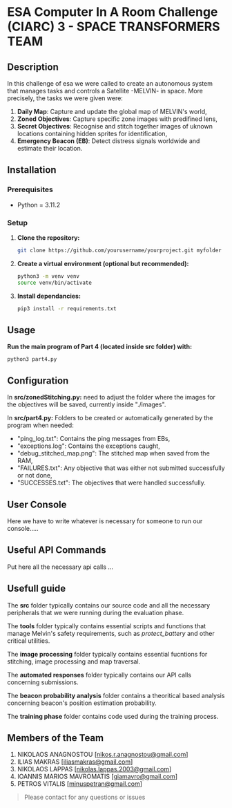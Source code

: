 # ESA Computer In A Room Challenge (CIARC) 3 - SPACE TRANSFORMERS TEAM

## Description
In this challenge of esa we were called to create an autonomous system that manages tasks and controls a Satellite -MELVIN- in space. More precisely, the tasks we were given were:
1. **Daily Map**: Capture and update the global map of MELVIN's world, 
2. **Zoned Objectives**: Capture specific zone images with predifined lens,
3. **Secret Objectives**: Recognise and stitch together images of uknown locations containing hidden sprites for identification,
4. **Emergency Beacon (EB)**: Detect distress signals worldwide and estimate their location.


## Installation
### Prerequisites
- Python = 3.11.2

### Setup
1. **Clone the repository:**
    ```sh 
    git clone https://github.com/yourusername/yourproject.git myfolder 

2. **Create a virtual environment (optional but recommended):**
    ```sh
    python3 -m venv venv
    source venv/bin/activate

3. **Install dependancies:**
    ```sh
    pip3 install -r requirements.txt


## Usage
**Run the main program of Part 4 (located inside src folder) with:**

    python3 part4.py


## Configuration
In **src/zonedStitching.py:** need to adjust the folder where the images for the objectives will be saved, currently inside "./images". 

In **src/part4.py:** Folders to be created or automatically generated by the program when needed: 
- "ping_log.txt": Contains the ping messages from EBs,
- "exceptions.log": Contains the exceptions caught,
- "debug_stitched_map.png": The stitched map when saved from the RAM,
- "FAILURES.txt": Any objective that was either not submitted successfully or not done,
- "SUCCESSES.txt": The objectives that were handled successfully.

        
## User Console
Here we have to write whatever is necessary for someone to run our console.....


## Useful API Commands
Put here all the necessary api calls ...

## Usefull guide
The **src** folder typically contains our source code and all the necessary peripherals that we were running during the evaluation phase.

The **tools** folder typically contains essential scripts and functions that manage Melvin's safety requirements, such as *protect_battery* and other critical utilities. 

The **image processing** folder typically contains essential fucntions for stitching, image processing and map traversal.

The **automated responses** folder typically contains our API calls concerning submissions.

The **beacon probability analysis** folder contains a theoritical based analysis concerning beacon's position estimation probability.

The **training phase** folder contains code used during the training process.


## Members of the Team 
1. NIKOLAOS ANAGNOSTOU [nikos.r.anagnostou@gmail.com]
2. ILIAS MAKRAS [iliasmakras@gmail.com]
3. NIKOLAOS LAPPAS [nikolas.lappas.2003@gmail.com]
4. IOANNIS MARIOS MAVROMATIS [giamavro@gmail.com]
5. PETROS VITALIS [minuspetran@gmail.com]

>Please contact for any questions or issues




